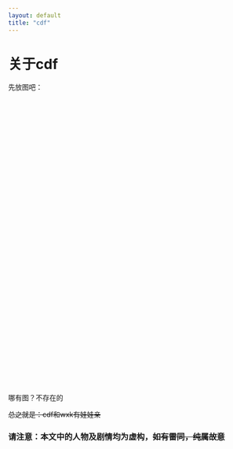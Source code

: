 ```yaml
---
layout: default
title: "cdf"
---
```


# 关于cdf

先放图吧：\
\
\
\
\
\
\
\
\
\
\
\
\
\
\
\
\
\
\
\
\
\
\
\
\
\
\
\
\
\
\
\
\
\
\
\
\
哪有图？不存在的

~~总之就是：cdf和wxk有娃娃亲~~

### 请注意：本文中的人物及剧情均为虚构，~~如有雷同，纯属故意~~